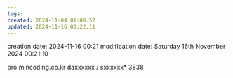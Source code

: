 ```yaml
---
tags: 
created: 2024-11-04 01:00.52
updated: 2024-11-16 00:22.11
---
```


creation date: 2024-11-16 00:21
modification date: Saturday 16th November 2024 00:21:10

pro.mincoding.co.kr
daxxxxxx / sxxxxxx*
3838
